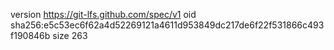 version https://git-lfs.github.com/spec/v1
oid sha256:e5c53ec6f62a4d52269121a4611d953849dc217de6f22f531866c493f190846b
size 263
